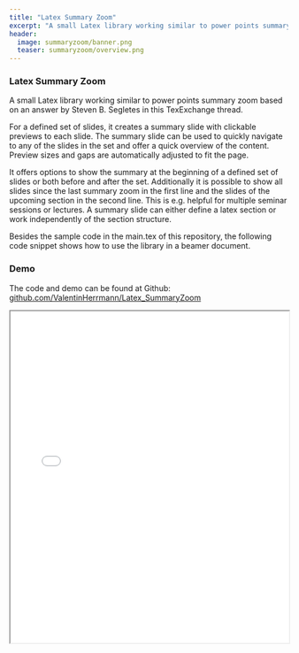 ```yaml
---
title: "Latex Summary Zoom"
excerpt: "A small Latex library working similar to power points summary zoom."
header:
  image: summaryzoom/banner.png
  teaser: summaryzoom/overview.png
---
```


### Latex Summary Zoom

A small Latex library working similar to power points summary zoom based on an answer by Steven B. Segletes in this TexExchange thread.

For a defined set of slides, it creates a summary slide with clickable previews to each slide. The summary slide can be used to quickly navigate to any of the slides in the set and offer a quick overview of the content. Preview sizes and gaps are automatically adjusted to fit the page.

It offers options to show the summary at the beginning of a defined set of slides or both before and after the set. Additionally it is possible to show all slides since the last summary zoom in the first line and the slides of the upcoming section in the second line. This is e.g. helpful for multiple seminar sessions or lectures. A summary slide can either define a latex section or work independently of the section structure.

Besides the sample code in the main.tex of this repository, the following code snippet shows how to use the library in a beamer document.

### Demo

The code and demo can be found at Github: [github.com/ValentinHerrmann/Latex_SummaryZoom](https://github.com/ValentinHerrmann/Latex_SummaryZoom)

<iframe src="/summaryzoom/demo.pdf" width="100%" height="600px">
  This browser does not support PDFs. Please download the PDF to view it: 
  <a href="/summaryzoom/demo.pdf">Download PDF</a>.
</iframe>